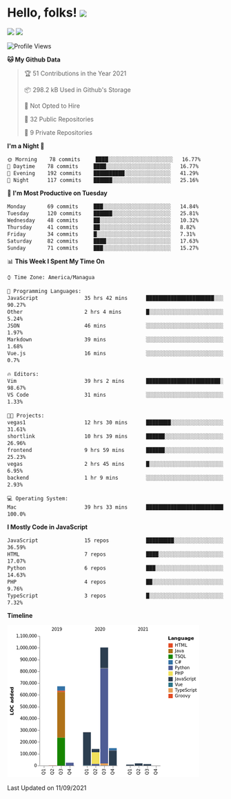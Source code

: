 # Hello, folks! <img src="https://raw.githubusercontent.com/MartinHeinz/MartinHeinz/master/wave.gif" width="30px">

<!--
Here are some ideas to get you started:

- 🔭 I’m currently working on ...
- 🌱 I’m currently learning ...
- 👯 I’m looking to collaborate on ...
- 🤔 I’m looking for help with ...
- 💬 Ask me about ...
- 📫 How to reach me: ...
- 😄 Pronouns: ...
- ⚡ Fun fact: ...
-->

<p>
  <img src="https://github-readme-stats.vercel.app/api?username=ravehunter05&count_private=true&show_icons=true&theme=graywhite&line_height=30&hide_border=true">
  <img src="https://github-readme-stats.vercel.app/api/top-langs/?username=ravehunter05&hide=html,css&theme=graywhite&hide_border=true">
</p>

<!--START_SECTION:waka-->
![Profile Views](http://img.shields.io/badge/Profile%20Views-0-blue)

**🐱 My Github Data** 

> 🏆 51 Contributions in the Year 2021
 > 
> 📦 298.2 kB Used in Github's Storage 
 > 
> 🚫 Not Opted to Hire
 > 
> 📜 32 Public Repositories 
 > 
> 🔑 9 Private Repositories  
 > 
**I'm a Night 🦉** 

```text
🌞 Morning    78 commits     ████░░░░░░░░░░░░░░░░░░░░░   16.77% 
🌆 Daytime    78 commits     ████░░░░░░░░░░░░░░░░░░░░░   16.77% 
🌃 Evening    192 commits    ██████████░░░░░░░░░░░░░░░   41.29% 
🌙 Night      117 commits    ██████░░░░░░░░░░░░░░░░░░░   25.16%

```
📅 **I'm Most Productive on Tuesday** 

```text
Monday       69 commits     ███░░░░░░░░░░░░░░░░░░░░░░   14.84% 
Tuesday      120 commits    ██████░░░░░░░░░░░░░░░░░░░   25.81% 
Wednesday    48 commits     ██░░░░░░░░░░░░░░░░░░░░░░░   10.32% 
Thursday     41 commits     ██░░░░░░░░░░░░░░░░░░░░░░░   8.82% 
Friday       34 commits     █░░░░░░░░░░░░░░░░░░░░░░░░   7.31% 
Saturday     82 commits     ████░░░░░░░░░░░░░░░░░░░░░   17.63% 
Sunday       71 commits     ███░░░░░░░░░░░░░░░░░░░░░░   15.27%

```


📊 **This Week I Spent My Time On** 

```text
⌚︎ Time Zone: America/Managua

💬 Programming Languages: 
JavaScript               35 hrs 42 mins      ██████████████████████░░░   90.27% 
Other                    2 hrs 4 mins        █░░░░░░░░░░░░░░░░░░░░░░░░   5.24% 
JSON                     46 mins             ░░░░░░░░░░░░░░░░░░░░░░░░░   1.97% 
Markdown                 39 mins             ░░░░░░░░░░░░░░░░░░░░░░░░░   1.68% 
Vue.js                   16 mins             ░░░░░░░░░░░░░░░░░░░░░░░░░   0.7%

🔥 Editors: 
Vim                      39 hrs 2 mins       ████████████████████████░   98.67% 
VS Code                  31 mins             ░░░░░░░░░░░░░░░░░░░░░░░░░   1.33%

🐱‍💻 Projects: 
vegas1                   12 hrs 30 mins      ████████░░░░░░░░░░░░░░░░░   31.61% 
shortlink                10 hrs 39 mins      ██████░░░░░░░░░░░░░░░░░░░   26.96% 
frontend                 9 hrs 59 mins       ██████░░░░░░░░░░░░░░░░░░░   25.23% 
vegas                    2 hrs 45 mins       █░░░░░░░░░░░░░░░░░░░░░░░░   6.95% 
backend                  1 hr 9 mins         ░░░░░░░░░░░░░░░░░░░░░░░░░   2.93%

💻 Operating System: 
Mac                      39 hrs 33 mins      █████████████████████████   100.0%

```

**I Mostly Code in JavaScript** 

```text
JavaScript               15 repos            █████████░░░░░░░░░░░░░░░░   36.59% 
HTML                     7 repos             ████░░░░░░░░░░░░░░░░░░░░░   17.07% 
Python                   6 repos             ███░░░░░░░░░░░░░░░░░░░░░░   14.63% 
PHP                      4 repos             ██░░░░░░░░░░░░░░░░░░░░░░░   9.76% 
TypeScript               3 repos             █░░░░░░░░░░░░░░░░░░░░░░░░   7.32%

```


**Timeline**

![Chart not found](https://raw.githubusercontent.com/RaveHunter05/RaveHunter05/main/charts/bar_graph.png) 


 Last Updated on 11/09/2021
<!--END_SECTION:waka-->
